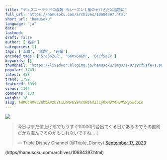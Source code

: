```yaml
---
title: "ディズニーランドの混雑 今シーズン１番のヤバさだと話題に"
full_url: "https://hamusoku.com/archives/10684397.html"
short_url: "hamusoku"
language: "ja"
date: 
lastmod: 
draft: false
author: ['名前']
categories: []
tags: ['混雑', '話題', '速報']
encoded_tags: ['5re36ZuR', '6Kmx6aGM', '6YCf5aCx']
keywords: []
thumbnail: "https://livedoor.blogimg.jp/hamusoku/imgs/1/9/19cf5afe-s.png"
popular: 1743
latest: 458
trend: 1792
featured: 1999
views: 1305
comments: 133
weight: 16
slug: aHR0cHMvL2hhbXVzb2t1LmNvbS9hcmNoaXZlcy8xMDY4NDM5Ny5odG1s
---
```


![](https://livedoor.blogimg.jp/hamusoku/imgs/1/9/19cf5afe-s.png)

<blockquote class='twitter-tweet'><p></p><p lang='ja' dir='ltr'>今日はまだ値上げ前でもうすぐ10000円台出てくる日があるのでその直前だから混んでるのかもしれないですね…！</p>— Triple Disney Channel (@Triple_Disney) <a href='https//twitter.com/Triple_Disney/status/1703288176725651461?ref_src=twsrc%5Etfw'>September 17, 2023</a></blockquote> 

(https//hamusoku.com/archives/10684397.html)
